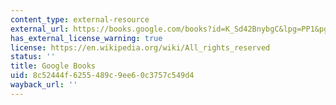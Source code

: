 ```yaml
---
content_type: external-resource
external_url: https://books.google.com/books?id=K_Sd42BnybgC&lpg=PP1&pg=PA261#v=onepage&q&f=false
has_external_license_warning: true
license: https://en.wikipedia.org/wiki/All_rights_reserved
status: ''
title: Google Books
uid: 8c52444f-6255-489c-9ee6-0c3757c549d4
wayback_url: ''
---
```

